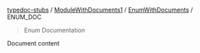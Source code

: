 [typedoc-stubs](README.md) / [ModuleWithDocuments1](ModuleWithDocuments1.md) / [EnumWithDocuments](ModuleWithDocuments1.Enumeration.EnumWithDocuments.md) / ENUM\_DOC

> Enum Documentation

Document content
